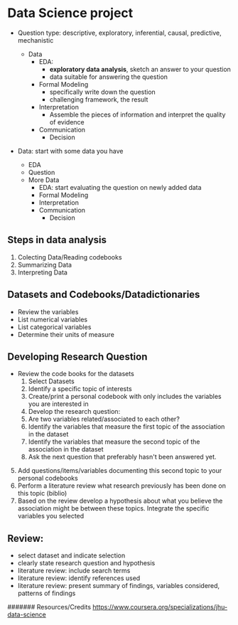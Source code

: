 # Data Science project

* Question type: descriptive, exploratory, inferential, causal, predictive, mechanistic
  * Data
      * EDA:
        * __exploratory data analysis__, sketch an answer to your question
        * data suitable for answering the question
      * Formal Modeling
        * specifically write down the question
        * challenging framework, the result
    * Interpretation
        * Assemble the pieces of information and interpret the quality of evidence
    * Communication
        * Decision

* Data: start with some data you have
  * EDA
  * Question
  * More Data
    * EDA: start evaluating the question on newly added data
    * Formal Modeling
    * Interpretation
    * Communication
      * Decision

## Steps in data analysis
1. Colecting Data/Reading codebooks
2. Summarizing Data
3. Interpreting Data

## Datasets and Codebooks/Datadictionaries
* Review the variables
* List numerical variables
* List categorical variables
* Determine their units of measure

## Developing Research Question
* Review the code books for the datasets
  1. Select Datasets
  2. Identify a specific topic of interests
  3. Create/print a personal codebook with only includes the variables you are interested in
  4. Develop the research question:
    1. Are two variables related/associated to each other?
    2. Identify the variables that measure the first topic of the association in the dataset
    3. Identify the variables that measure the second topic of the association in the dataset
    4. Ask the next question that preferably hasn't been answered yet.
5. Add questions/items/variables documenting this second topic to your personal codebooks
  6. Perform a literature review what research previously has been done on this topic (biblio)
  7. Based on the review develop a hypothesis about what you believe the association  might be between these topics. Integrate the specific variables you selected

## Review:
* select dataset and indicate selection
* clearly state research question and hypothesis
* literature review: include search terms
* literature review: identify references used
* literature review: present summary of findings, variables considered, patterns of findings


####### Resources/Credits
https://www.coursera.org/specializations/jhu-data-science
